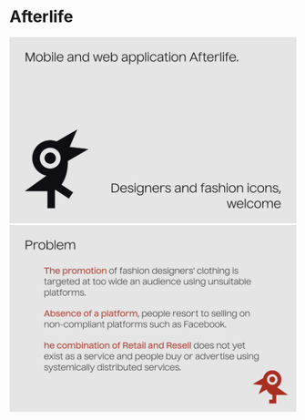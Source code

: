 # Afterlife
![Mobile and web application Afterlife.](img/slide-1.png)
![Mobile and web application Afterlife.](img/slide-2.png)
